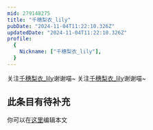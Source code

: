 ```yaml
---
mid: 279148275
title: "千穗梨衣_lily"
pubDate: "2024-11-04T11:22:10.326Z"
updatedDate: "2024-11-04T11:22:10.326Z"
profile:
  {
    Nickname: ["千穗梨衣_lily"],
  }
---
```


关注[千穗梨衣_lily](https://space.bilibili.com/279148275)谢谢喵~ 关注[千穗梨衣_lily](https://space.bilibili.com/279148275)谢谢喵~

## 此条目有待补充
你可以在[这里](https://github.com/Yuhanawa/VTuber.ICU/edit/master/src/content/v/千穗梨衣_lily/index.md)编辑本文
